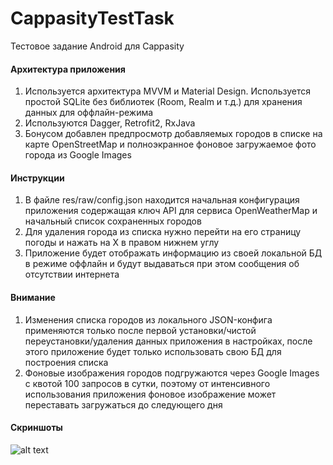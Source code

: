 # CappasityTestTask
Тестовое задание Android для Cappasity

#### Архитектура приложения
1. Используется архитектура MVVM и Material Design. Используется простой SQLite без библиотек (Room, Realm и т.д.) для хранения данных для оффлайн-режима
2. Используются Dagger, Retrofit2, RxJava
3. Бонусом добавлен предпросмотр добавляемых городов в списке на карте OpenStreetMap и полноэкранное фоновое загружаемое фото города из Google Images

#### Инструкции
1. В файле res/raw/config.json находится начальная конфигурация приложения содержащая ключ API для сервиса OpenWeatherMap и начальный список сохраненных городов
2. Для удаления города из списка нужно перейти на его страницу погоды и нажать на X в правом нижнем углу
3. Приложение будет отображать информацию из своей локальной БД в режиме оффлайн и будут выдаваться при этом сообщения об отсутствии интернета

#### Внимание
1. Изменения списка городов из локального JSON-конфига применяются только после первой установки/чистой переустановки/удаления данных приложения в настройках, после этого приложение будет только использовать свою БД для построения списка
2. Фоновые изображения городов подгружаются через Google Images с квотой 100 запросов в сутки, поэтому от интенсивного использования приложения фоновое изображение может переставать загружаться до следующего дня

#### Скриншоты
![alt text](./Screenshot1.png)